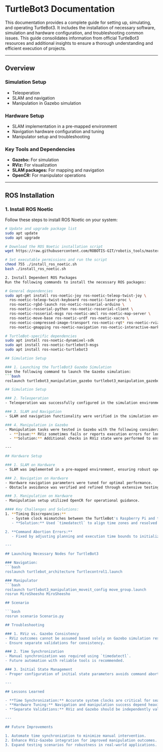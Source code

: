 # TurtleBot3 Documentation

This documentation provides a complete guide for setting up, simulating, and operating TurtleBot3. It includes the installation of necessary software, simulation and hardware configuration, and troubleshooting common issues. This guide consolidates information from official TurtleBot3 resources and additional insights to ensure a thorough understanding and efficient execution of projects.

---

## Overview

### Simulation Setup
- Teleoperation
- SLAM and navigation
- Manipulation in Gazebo simulation

### Hardware Setup
- SLAM implementation in a pre-mapped environment
- Navigation hardware configuration and tuning
- Manipulator setup and troubleshooting

### Key Tools and Dependencies
- **Gazebo:** For simulation
- **RViz:** For visualization
- **SLAM packages:** For mapping and navigation
- **OpenCR:** For manipulator operations

---

## ROS Installation

### 1. Install ROS Noetic
Follow these steps to install ROS Noetic on your system:

```bash
# Update and upgrade package list
sudo apt update
sudo apt upgrade

# Download the ROS Noetic installation script
wget https://raw.githubusercontent.com/ROBOTIS-GIT/robotis_tools/master/install_ros_noetic.sh

# Set executable permissions and run the script
chmod 755 ./install_ros_noetic.sh
bash ./install_ros_noetic.sh

2. Install Dependent ROS Packages
Run the following commands to install the necessary ROS packages:

# General dependencies
sudo apt-get install ros-noetic-joy ros-noetic-teleop-twist-joy \
  ros-noetic-teleop-twist-keyboard ros-noetic-laser-proc \
  ros-noetic-rgbd-launch ros-noetic-rosserial-arduino \
  ros-noetic-rosserial-python ros-noetic-rosserial-client \
  ros-noetic-rosserial-msgs ros-noetic-amcl ros-noetic-map-server \
  ros-noetic-move-base ros-noetic-urdf ros-noetic-xacro \
  ros-noetic-compressed-image-transport ros-noetic-rqt* ros-noetic-rviz \
  ros-noetic-gmapping ros-noetic-navigation ros-noetic-interactive-markers

# TurtleBot-specific dependencies
sudo apt install ros-noetic-dynamixel-sdk
sudo apt install ros-noetic-turtlebot3-msgs
sudo apt install ros-noetic-turtlebot3

## Simulation Setup

### 1. Launching the TurtleBot3 Gazebo Simulation
Use the following command to launch the Gazebo simulation:
```bash
roslaunch turtlebot3_manipulation_gazebo turtlebot3_manipulation_gazebo.launch

## Simulation Setup

### 2. Teleoperation
- Teleoperation was successfully configured in the simulation environment for remote control.

### 3. SLAM and Navigation
- SLAM and navigation functionality were verified in the simulation environment with full obstacle avoidance and map generation.

### 4. Manipulation in Gazebo
- Manipulation tasks were tested in Gazebo with the following considerations:
  - **Issue:** RViz sometimes fails or reports execution errors for long-distance manipulations.
  - **Solution:** Additional checks in RViz state were performed to ensure consistency.

---

## Hardware Setup

### 1. SLAM on Hardware
- SLAM was implemented in a pre-mapped environment, ensuring robust operation without the need for real-time mapping.

### 2. Navigation on Hardware
- Hardware navigation parameters were tuned for optimal performance.
- Obstacle avoidance was verified and refined through extensive testing.

### 3. Manipulation on Hardware
- Manipulation setup utilized OpenCR for operational guidance.

#### Key Challenges and Solutions:
1. **Timing Discrepancies:**
   - System clock mismatches between the TurtleBot's Raspberry Pi and the remote PC caused unrealistic time differences.
   - **Solution:** Used `timedatectl` to align time zones and resolved time mismatch issues.

2. **Command Abortion Errors:**
   - Fixed by adjusting planning and execution time bounds to initialize proper states.

---

## Launching Necessary Nodes for TurtleBot3

### Navigation:
```bash
roslaunch turtlebot_architecture Turtlecontrol1.launch

### Manipulator
```bash
roslaunch turtlebot3_manipulation_moveit_config move_group.launch
rosrun MiroSheesho MiroSheesho

## Scenario

```bash
rosrun scenario Scenario.py

## Troubleshooting

### 1. RViz vs. Gazebo Consistency
- RViz outcomes cannot be assumed based solely on Gazebo simulation results.
- Ensure separate validations for consistency.

### 2. Time Synchronization
- Manual synchronization was required using `timedatectl`.
- Future automation with reliable tools is recommended.

### 3. Initial State Management
- Proper configuration of initial state parameters avoids command abortion errors.

---

## Lessons Learned

- **Time Synchronization:** Accurate system clocks are critical for seamless hardware operations.
- **Hardware Tuning:** Navigation and manipulation success depend heavily on precise parameter adjustments.
- **Separate Validations:** RViz and Gazebo should be independently validated for reliability.

---

## Future Improvements

1. Automate time synchronization to minimize manual intervention.
2. Enhance RViz-Gazebo integration for improved manipulation outcomes.
3. Expand testing scenarios for robustness in real-world applications.
